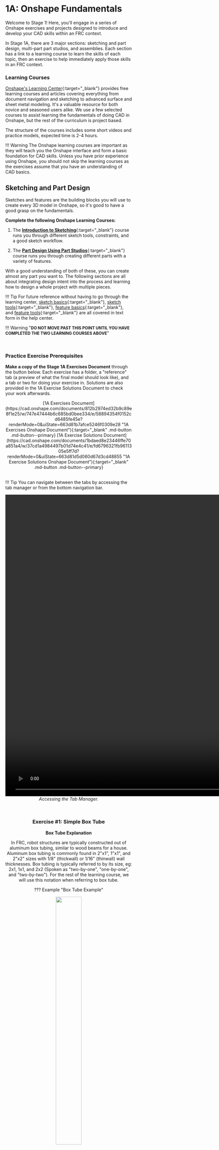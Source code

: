 <style>
* {box-sizing:border-box}

#video-container {
  position:relative;
}

#playVideo {
  position:absolute;
  top: 50%;
  left: 50%;
  transform: translate(-50%, -50%);
  -webkit-transform: translate(-50%, -50%);
}

/* Slideshow container */
.slideshow-container {
  max-width: 1000px;
  position: relative;
  margin: auto;
}

/* Hide the images by default */
.mySlides {
  display: none;
}
#slide1 {display:block}

/* Next & previous buttons */
.prev, .next {
  cursor: pointer;
  position: absolute;
  top: 250px;
  width: auto;
  margin-top: -22px;
  padding: 16px;
  color: white;
  font-weight: bold;
  font-size: 18px;
  transition: 0.6s ease;
  border-radius: 3px 3px 3px 3px;
  user-select: none;
}

/* Position the "next button" to the right */
.next {
  right: 0;
}

/* On hover, add a black background color with a little bit see-through */
.prev:hover, .next:hover {
  background-color: rgba(0,0,0,0.6);
}

/* Caption text */
.text {
  color: #f2f2f2;
  font-size: 15px;
  padding: 8px 12px;
  position: absolute;
  bottom: 8px;
  width: 100%;
  text-align: center;
}

/* Number text (1/3 etc) */
.numbertext {
  color: #f2f2f2;
  font-size: 12px;
  padding: 8px 12px;
  position: absolute;
  top: 0;
}

/* The dots/bullets/indicators */
.dot {
  cursor: pointer;
  height: 15px;
  width: 15px;
  margin: 0 2px;
  background-color: #bbb;
  border-radius: 50%;
  display: inline-block;
  transition: background-color 0.6s ease;
}

.active, .dot:hover {
  background-color: #717171;
}

/* Fading animation */
.fade {
  animation-name: fade;
  animation-duration: 0.25s;
}

@keyframes fade {
  from {opacity: .4}
  to {opacity: 1}
}
</style>


# 1A: Onshape Fundamentals

Welcome to Stage 1! Here, you'll engage in a series of Onshape exercises and projects designed to introduce and develop your CAD skills within an FRC context. 

In Stage 1A, there are 3 major sections: sketching and part design, multi-part part studios, and assemblies. Each section has a link to a learning course to learn the skills of each topic, then an exercise to help immediately apply those skills in an FRC context. 

### Learning Courses
[Onshape's Learning Center](https://learn.onshape.com/ "Onshape Learning Center"){:target="_blank"} provides free learning courses and articles covering everything from document navigation and sketching to advanced surface and sheet metal modeling. It's a valuable resource for both novice and seasoned users alike. We use a few selected courses to assist learning the fundamentals of doing CAD in Onshape, but the rest of the curriculum is project based.

The structure of the courses includes some short videos and practice models, expected time is 2-4 hours.

!!! Warning
    The Onshape learning courses are important as they will teach you the Onshape interface and form a basic foundation for CAD skills. Unless you have prior experience using Onshape, you should not skip the learning courses as the exercises assume that you have an understanding of CAD basics.


    
## Sketching and Part Design
Sketches and features are the building blocks you will use to create every 3D model in Onshape, so it's good to have a good grasp on the fundamentals.

**Complete the following Onshape Learning Courses:**

1. The [**Introduction to Sketching**](https://learn.onshape.com/courses/fundamentals-sketching "Introduction to Sketching Onshape Learning Course"){:target="_blank"} course runs you through different sketch tools, constraints, and a good sketch workflow.

2. The [**Part Design Using Part Studios**](https://learn.onshape.com/courses/fundamentals-part-design-using-part-studios "Part Design Using Part Studios Onshape Learning Course"){:target="_blank"} course runs you through creating different parts with a variety of features.

With a good understanding of both of these, you can create almost any part you want to. The following sections are all about integrating design intent into the process and learning how to design a whole project with multiple pieces.

!!! Tip
    For future reference without having to go through the learning center, [sketch basics](https://cad.onshape.com/help/Content/sketch_basics.htm?tocpath=Part%20Studios%7C_____15 "Sketch Basics Onshape Help Page"){:target="_blank"}, [sketch tools](https://cad.onshape.com/help/Content/sketch-tools.htm?TocPath=Part%20Studios%7CSketch%20Tools%7C_____0 "Sketch Tools Onshape Help Page"){:target="_blank"}, [feature basics](https://cad.onshape.com/help/Content/feature-basics.htm?tocpath=Part%20Studios%7C_____17 "Feature Basics Onshape Help Page"){:target="_blank"}, and [feature tools](https://cad.onshape.com/help/Content/featuretools.htm?TocPath=Part%20Studios%7CFeature%20Tools%7C_____0 "Feature Tools Onshape Help Page"){:target="_blank"} are all covered in text form in the help center. 

!!! Warning "<span style="font-size: 0.8rem !important;">**DO NOT MOVE PAST THIS POINT UNTIL YOU HAVE COMPLETED THE TWO LEARNING COURSES ABOVE**</span>"

<br>

### Practice Exercise Prerequisites
**Make a copy of the Stage 1A Exercises Document** through the button below. Each exercise has a folder, a "reference" tab (a preview of what the final model should look like), and a tab or two for doing your exercise in. Solutions are also provided in the 1A Exercise Solutions Document to check your work afterwards.

<center>
[1A Exercises Document](https://cad.onshape.com/documents/812b2974ed32b9c89e8f1e25/w/747e47444b6c685bd0bee334/e/58894354f0152cd6485fe45e?renderMode=0&uiState=663d81b7afce5246f0309e28 "1A Exercises Onshape Document"){:target="_blank"  .md-button .md-button--primary}
[1A Exercise Solutions Document](https://cad.onshape.com/documents/1bdaed8e23446ffe70a851a4/w/37cd1a4984497b01d74e4c41/e/fd6796321fb9611305e5ff7d?renderMode=0&uiState=663d81d5d060d67d3cd48855 "1A Exercise Solutions Onshape Document"){:target="_blank" .md-button .md-button--primary}
</center>

<br>


!!! Tip
    You can navigate between the tabs by accessing the tab manager or from the bottom navigation bar. 
    <center>
      <video width="1920" controls>
        <source src="\img\learning-course\stage1a\1a-tabs.webm" type="video/webm">
        Your browser does not support the video tag.
      </video>
    <center> *Accessing the Tab Manager.* </center>

<br>

### Exercise #1: Simple Box Tube

**Box Tube Explanation**

In FRC, robot structures are typically constructed out of aluminum box tubing, similar to wood beams for a house. Aluminum box tubing is commonly found in 2"x1", 1"x1", and 2"x2" sizes with 1/8" (thickwall) or 1/16" (thinwall) wall thicknesses. Box tubing is typically referred to by its size, eg: 2x1, 1x1, and 2x2 (Spoken as "two-by-one", "one-by-one", and "two-by-two"). For the rest of the learning course, we will use this notation when referring to box tube.


??? Example "Box Tube Example"
    <center><img src="\img\learning-course\stage1a\tube.webp" width="45%"> </center>

<br>

**Instructions**

For this exercise, you will be modeling a simple 2x1 with some holes in it. For this exercise, do not use any Featurescripts. **Navigate to the "Exercise #1 Box Tube" tab** in your copied document and **follow the instructions in the slides** to complete your first exercise.

<br>

<!-- Slideshow container -->
<div class="slideshow-container">

  <!-- Full-width images with number and caption text -->
  <div id="slide1" class="mySlides fade">
    <figure markdown="span">
      <img src="/img/learning-course/stage1a/exercises/e1/e1s6.webp" style="width:100%; data-description="0. The final part"">
      <figcaption>0. The final part.</figcaption>
    </figure>
  </div>

  <div class="mySlides fade">
    <figure>
      <img src="/img/learning-course/stage1a/exercises/e1/e1s1.webp" style="width:100%; data-description="1. Start by sketching a center rectangle on the top plane."">
      <figcaption>1. Start by sketching a center rectangle on the top plane.</figcaption>
    </figure>
  </div>

  <div class="mySlides fade">
    <figure>
      <img src="/img/learning-course/stage1a/exercises/e1/e1s2.webp" style="width:100%; data-description="2. Extrude the rectangle symmetrically, 2 inches tall."">
      <figcaption>2. Extrude the rectangle symmetrically, 2" tall.</figcaption>
    </figure>
  </div>

  <div class="mySlides fade">
    <figure>
      <video width="1920" controls>
        <source src="/img/learning-course/stage1a/exercises/e1/e1s3.webm" type="video/webm">
        Your browser does not support the video tag.
      </video>
      <figcaption>3. Shell the block to turn it into a 1/16" wall tube.</figcaption>
    </figure>
  </div>

  <div class="mySlides fade">
    <figure>
      <video width="1920" controls>
        <source src="/img/learning-course/stage1a/exercises/e1/e1s4.webm" type="video/webm"> 
        Your browser does not support the video tag.
      </video>
      <figcaption>4. Add the top holes. Set the centerpoint of the hole to be vertical with the midpoint of the bottom line, then Mirror the hole across, using the front plane as the mirror line. </figcaption>
    </figure>
  </div>

  <div class="mySlides fade">
    <figure>
      <video width="1920" controls>
        <source src="/img/learning-course/stage1a/exercises/e1/e1s5.webm" type="video/webm">
        Your browser does not support the video tag.
      </video>
      <figcaption>5. Add the side holes. Create the layout for the side holes by creating a center point rectangle and turning it into construction geometry. </figcaption>
    </figure>
  </div>

  <div class="mySlides fade">
    <figure>
      <img src="/img/learning-course/stage1a/exercises/e1/e1s6.webp" style="width:100%; data-description="6. Name the key sketches and part. Set the material to be 6061 Aluminum."">
      <figcaption>6. Name the key sketches and part. Set the material to be 6061 Aluminum. </figcaption>
    </figure>
  </div>

  <!-- Next and previous buttons -->
  <a class="prev" onclick="plusSlides(-1,0)" style="background-color: #000; color: #fff;">&#10094;</a>
  <a class="next" onclick="plusSlides(1,0)" style="background-color: #000; color: #fff;">&#10095;</a>
  <!-- The dots/circles -->
  <div class="dotsContainer" style="text-align:center">
    <!-- Dots will be generated here -->
  </div>
</div>

!!! note "Validation"
    If you did everything correctly your box tube should weigh about 0.351lbs

Notice how we utilized construction geometry to define the location of the holes on the 2" face of the tube. Using construction geometry to assist with sketching makes your parts more parametric and betters conveys design intent compared to manually specifying the location of each hole with dimensions.

!!! Note
    Some sketches and features have been renamed (i.e. "Tube Profile"). You can rename sketches and features by hovering over the name in the dialogue box and clicking the pencil icon, or right clicking a sketch or feature in the feature list and clicking "rename". 

Notice how we utilized construction geometry to define the location of the holes on the 2" face of the tube. Using construction geometry to assist with sketching makes your parts more parametric and betters conveys design intent compared to manually specifying the location of each hole with dimensions.

<br>

## Multi-Part Modeling

Onshape is a software focused on a *top-down design* workflow (explored more in [Stage 1C](1C-designMethodology.md "Learning Course Stage 1C Page"){:target="_blank"}) using multi-part part studios. It allows you to create several different related parts in the same tab, all referencing each other, making the part creation for something like a subsystem easy.

**Complete the following Onshape Learning Course:**

- The [**Multi-Part Part Studios**](https://learn.onshape.com/courses/fundamentals-multi-part-part-studios "Multi-Part Part Studios Onshape Learning Course"){:target="_blank"} course runs you through top-down design principles, sketching for multiple parts (master sketches), and some more practical skills for working with multiple parts in a part studio.

Check out [this page](../../best-practices/sub-document-setup.md "Sub-Document Best Practices Page"){:target="_blank"} to learn more about best practices for sub-documents. The following practice exercises will help you reinforce these concepts.

??? Example "Multi-Part Part Studio Example"
    Notice how there's one instance of each unique part within this part studio. The part studio also resembles the completed product, as the parts are modeled relative to each other.
    <center><img src="\img\learning-course\stage1a\1a-PartStudio.webp" width="55%"></center>
    <center> *Example of a part studio* </center>

!!! Warning "<span style="font-size: 0.8rem !important;">**DO NOT MOVE PAST THIS POINT UNTIL YOU HAVE COMPLETED THE LEARNING COURSE ABOVE**</span>"

<br>

### Exercise #2: Box Tube and Gusset Joint

**Gusset Explanation**

Aluminum box tubes are commonly connected together with 'gussets'. A gusset is a flat plate that, when attached to both tubes, helps create rigidity in the structure. 

??? Example "Gusset Example"
    <center><img src="\img\learning-course\stage1a\8033-000-2024C_8.png" width="45%"> </center>

<br>

**Instructions**

For this exercise, you will design two box tubes attached together with a gusset. This gusset will be created in the same part studio as the tubes that it is connecting!

You will utilize the `Extrude Individual` and `Tube Converter` Featurescripts for this exercise. **Do not use the `Gusset` Featurescript for this exercise.**

- The `Extrude individual` Featurescript enables you to extrude sketch regions without merging them. In this exercise, if you were to extrude the sketch of the tubes with the standard <code>Extrude</code> tool, only a single part would generate.

- The `Tube Converter` Featurescript condenses the steps of shelling, sketching and dimensioning holes, and extruding holes into a single, customizable feature to easily model tubes. 

??? Warning "Creating New Parts"
    When extruding a sketch in a part studio, you can decide whether to `Add` to existing geometry, or to create `New` geometry. `New` creates a new body, whereas `Add` will merge the feature with existing parts. Make sure that when you extrude your gusset, you tell Onshape to create a new part.
    <center><img src="\img\learning-course\stage1a\1a-merge.png" width="20%"></center>
    <center> *The different options for extruding* </center>

**Navigate to the "Exercise #2 Gusset" tab** in your copied document and **follow the instructions in the slides** to complete the second exercise.

<!-- Slideshow container -->
<div class="slideshow-container">

  <!-- Full-width images with number and caption text -->
  <div id="slide1" class="mySlides fade">
    <figure markdown="span">
      <img src="/img/learning-course/stage1a/exercises/e2/e2s11.webp" style="width:100%; data-description="0. The finished parts."">
      <figcaption>0. The finished parts.</figcaption>
    </figure>
  </div>

  <div class="mySlides fade">
    <figure>
      <img src="/img/learning-course/stage1a/exercises/e2/e2s1.webp" style="width:100%; data-description="1. Start by sketching the tubes on the right plane."">
      <figcaption>1. Start by sketching the tubes on the right plane.</figcaption>
    </figure>
  </div>

  <div class="mySlides fade">
    <figure>
      <img src="/img/learning-course/stage1a/exercises/e2/e2s2.webp" style="width:100%; data-description="2. Use the `Extrude Individual` Featurescript to extrude the blocks."">
      <figcaption>2. Use the <code>Extrude Individual</code> Featurescript to extrude the blocks. </figcaption>
    </figure>
  </div>

  <div class="mySlides fade">
    <figure>
      <img src="/img/learning-course/stage1a/exercises/e2/e2s3.webp" style="width:100%; data-description="3. Use `Tube Converter` Featurescript to turn the blocks into 1/16 inch wall tubes with a 0.5 inch spacing pattern of 0.196 inch holes."">
      <figcaption>3. Use <code>Tube Converter</code> Featurescript to turn the blocks into 1/16" wall tubes with a 0.5" spacing pattern of 0.196" holes.</figcaption>
    </figure>
  </div>

  <div class="mySlides fade">
    <figure>
      <img src="/img/learning-course/stage1a/exercises/e2/e2s4.webp" style="width:100%; data-description="4. Draw a triangle with construction geometry for the gusset."">
      <figcaption>4. Draw a triangle with construction geometry for the gusset. </figcaption>
    </figure>
  </div>

  <div class="mySlides fade">
    <figure>
      <img src="/img/learning-course/stage1a/exercises/e2/e2s5.webp" style="width:100%; data-description="5. Dimension the triangle to be 0.5 inches away from the edges of the tube."">
      <figcaption>5. Dimension the triangle to be 0.5" away from the edges of the tube. </figcaption>
    </figure>
  </div>

  <div class="mySlides fade">
    <figure>
      <img src="/img/learning-course/stage1a/exercises/e2/e2s6.webp" style="width:100%; data-description="6. Use the `Offset Entities` tool to offset the construction geometry 0.25 inches. This will be the outline of the gusset."">
      <figcaption>6. Use the <code>Offset Entities</code> tool to offset the construction geometry 0.25". This will be the outline of the gusset. </figcaption>
    </figure>
  </div>

  <div class="mySlides fade">
    <figure>
      <img src="/img/learning-course/stage1a/exercises/e2/e2s7.webp" style="width:100%; data-description="7. Use the `Sketch Fillet` tool to add a 0.25 inch fillet to the three corners of the gusset."">
      <figcaption>7. Use the <code>Sketch Fillet</code> tool to add a 0.25" fillet to the three corners of the gusset. </figcaption>
    </figure>
  </div>

  <div class="mySlides fade">
    <figure>
      <img src="/img/learning-course/stage1a/exercises/e2/e2s8.webp" style="width:100%; data-description="8. Delete the three points left over from the fillet."">
      <figcaption>8. Delete the three points left over from the fillet. </figcaption>
    </figure>
  </div>

  <div class="mySlides fade">
    <figure>
      <img src="/img/learning-course/stage1a/exercises/e2/e2s9.webp" style="width:100%; data-description="9. Use the `Use (Project/Convert)` tool to project the tube holes onto the gusset sketch."">
      <figcaption>9. Use the <code>Use (Project/Convert)</code> tool to project the tube holes onto the gusset sketch. </figcaption>
    </figure>
  </div>

  <div class="mySlides fade">
    <figure>
      <img src="/img/learning-course/stage1a/exercises/e2/e2s10.webp" style="width:100%; data-description="10. Extrude the gusset to be 1/8 inch thick. Select `New` as the extrude type to make the extrude a new part."">
      <figcaption>10. Extrude the gusset to be 1/8" thick. Select <code>New</code> as the extrude type to make the extrude a new part. </figcaption>
    </figure>
  </div>

  <div class="mySlides fade">
    <figure>
      <img src="/img/learning-course/stage1a/exercises/e2/e2s11.webp" style="width:100%; data-description="11. Name the key sketches and parts. Set the material to be 6061 Aluminum."">
      <figcaption>11. Name the key sketches and parts. Set the material to be 6061 Aluminum. </figcaption>
    </figure>
  </div>

  <!-- Next and previous buttons -->
  <a class="prev" onclick="plusSlides(-1,1)" style="background-color: #000; color: #fff;">&#10094;</a>
  <a class="next" onclick="plusSlides(1,1)" style="background-color: #000; color: #fff;">&#10095;</a>
  <!-- The dots/circles -->
  <div class="dotsContainer" style="text-align:center">
    <!-- Dots will be generated here -->
  </div>
</div>

In this exercise, you can begin to see the power of Featurescripts. What would have been a number of sketches, extrudes, and shells to create the tubes is packaged into a single, easy to use custom feature. 

!!! note "Verification"
    If all is done correctly your parts should weigh a combined 0.27lbs

<br>

## Assemblies

Assemblies are where parts designed in the part studio get assembled together. This is where you truly define the position and motion of all the different parts of something. 

**Complete the following Onshape Learning Course:**

- The [Onshape Assemblies](https://learn.onshape.com/courses/fundamentals-onshape-assemblies "Onshape Assemblies Onshape Learning Course"){:target="_blank"} learning course introduces assemblies, mating parts together, and other useful assembly concepts.

As was introduced in the Onshape learning tutorials, when parts are inserted into an assembly, they free float. We can utilize a number of different assembly tools to constrain the motion of all the parts:

- **`Group`**: Restricts the relative motion between a group of parts
- **`Fix`**: Locks a part in place within the assembly (not recommended as it's not parametric)
- **`Mates`**: Tools to constrain the degrees of freedom between parts using "mate connectors." These connectors are automatically generated or manually created coordinate systems on parts. You can align the axes and apply offsets in any direction or rotation. Different mates constrain different degrees of freedom. Here are three commonly used mates:
    - `Fasten`: Prevents any movement between two mate connectors, such as a bolt in a hole
    - `Revolute`: Allows rotational movement about the z-axis between two mate connectors (e.g. an arm pivot)
    - `Slider`: Enables linear movement along the z-axis between two mate connectors (e.g. an elevator)

??? Example "Example of a Fasten Mate"
    <center>
      <video width="1920" controls>
        <source src="\img\learning-course\stage1a\1a-fasten.mp4" type="video/mp4">
        Your browser does not support the video tag.
      </video>
    </center>

The best practices for constraining an assembly, along with other assembly tools like replicate, pattern, and standard content, will be learned through projects and described in more detail in later stages. They are also outlined in the [assembly best practices](../../best-practices/assembly-setup.md "Assembly Best Practices Page"){:target="_blank"} page.

!!! Warning "<span style="font-size: 0.8rem !important;">**DO NOT MOVE PAST THIS POINT UNTIL YOU HAVE COMPLETED THE LEARNING COURSE ABOVE**</span>"

<br>

### Exercise #3: Box Tube Frame
For this exercise, you will create a simple frame and two gussets in the part studio, then create an assembly and mate together all the components.

You will utilize the `Extrude Individual`, `Tube Converter`, and `Gusset` Featurescripts for this exercise.

- The `Gusset` Featurescript is an easy way to create gussets by selecting the locations of the holes the gusset should attach to.

**Navigate to the "Exercise #3 Structure" part studio tab** in your copied document and **follow the instructions in the slides** to complete the second exercise.

<!-- Slideshow container -->
<div class="slideshow-container">

  <!-- Full-width images with number and caption text -->
  <div id="slide1" class="mySlides fade">
    <figure>
      <img src="/img/learning-course/stage1a/exercises/e3/e3s10.webp" style="width:100%">
      <figcaption>0. Final assembly.</figcaption>
    </figure>
  </div>

  <div class="mySlides fade">
    <figure>
      <img src="/img/learning-course/stage1a/exercises/e3/e3s1.webp" style="width:100%">
      <figcaption>1. Start by sketching the tubes on the right plane.</figcaption>
    </figure>
  </div>

  <div class="mySlides fade">
    <figure>
      <img src="/img/learning-course/stage1a/exercises/e3/e3s2.webp" style="width:100%">
      <figcaption>2. Use the <code>Extrude Individual</code> Featurescript to extrude the blocks.</figcaption>
    </figure>
  </div>

  <div class="mySlides fade">
    <figure>
      <img src="/img/learning-course/stage1a/exercises/e3/e3s3.webp" style="width:100%">
      <figcaption>3. Use <code>Tube Converter</code> Featurescript to turn the blocks into 1/16" wall tubes with a 0.5" spacing pattern of 0.196" holes.</figcaption>
    </figure>
  </div>

  <div class="mySlides fade">
    <figure>
      <img src="/img/learning-course/stage1a/exercises/e3/e3s4.webp" style="width:100%">
      <figcaption>4. Use the <code>Gusset</code> tool to create the top gusset by selecting the holes on the tube. </figcaption>
    </figure>
  </div>

  <div class="mySlides fade">
    <figure>
      <img src="/img/learning-course/stage1a/exercises/e3/e3s5.webp" style="width:100%">
      <figcaption>5. Use the <code>Gusset</code> tool to create the bottom gusset by selecting the holes on the tube. </figcaption>
    </figure>
  </div>

  <div class="mySlides fade">
    <figure>
      <img src="/img/learning-course/stage1a/exercises/e3/e3s6.webp" style="width:100%">
      <figcaption>6. Name the key sketches and parts. The materials will have already been set to 6061 Aluminum from the Featurescripts.</figcaption>
    </figure>
  </div>

  <div class="mySlides fade">
    <figure>
      <video width="1920" controls>
        <source src="/img/learning-course/stage1a/exercises/e3/e3s7.webm" type="video/webm">
        Your browser does not support the video tag.
      </video>
      <figcaption>7. Insert the parts into the assembly by directly clicking on the green checkmark. Then, <code>Group</code> all the parts together. Finally, <code>fix</code> the bottom tube in place. </figcaption>
    </figure>
  </div>

  <div class="mySlides fade">
    <figure>
      <video width="1920" controls>
        <source src="/img/learning-course/stage1a/exercises/e3/e3s8.webm" type="video/webm">
        Your browser does not support the video tag.
      </video>
      <figcaption>8. Copy and paste the gussets four times. Then, use the <code>Fasten</code> mate to attach the gussets to the tube. </figcaption>
    </figure>
  </div>

  <div class="mySlides fade">
    <figure>
      <video width="1920" controls>
        <source src="/img/learning-course/stage1a/exercises/e3/e3s9.webm" type="video/webm">
        Your browser does not support the video tag.
      </video>
      <figcaption>9. Some gussets may need to have their <code>Fasten</code> mate reoriented in order to properly line up. </figcaption>
    </figure>
  </div>

  <div class="mySlides fade">
    <figure>
      <img src="/img/learning-course/stage1a/exercises/e3/e3s10.webp" style="width:100%">
      <figcaption>10. Finished assembly. </figcaption>
    </figure>
  </div>


  <!-- Next and previous buttons -->
  <a class="prev" onclick="plusSlides(-1,2)" style="background-color: #000; color: #fff;">&#10094;</a>
  <a class="next" onclick="plusSlides(1,2)" style="background-color: #000; color: #fff;">&#10095;</a>
  <!-- The dots/circles -->
  <div class="dotsContainer" style="text-align:center">
    <!-- Dots will be generated here -->
  </div>
</div>

In this exercise, you were introduced to yet another highly useful Featurescript for creating gussets. Additionally, notice that we only model 1 of each type of gusset in the part studio. For the tubes, we choose to model all of the tubes even though the two vertical tubes are the same - this is to make assembly more parametric since the tube would otherwise be difficult to mate.

It should be noted that while fixing the tube is not considered an [assembly best practice](/best-practices/assembly-setup#origin-cube-method "Assembly Best Practices Page"){:target="_blank"} for setting the origin of an assembly, it is sufficient for the purposes of these exercises.

!!! note "Verification"
    If all is done correctly your assembly should have 12 Instances, and weigh approximately 1.946lbs.
                          
### Exercise #4: Climber Hook

As you get more comfortable with modeling, we can begin to create more complex parts. For this exercise, you will create a climber hook and tube. Then, you will create the assembly and mate together the components.

You will utilize the `Spacer` Featurescript for this exercise.

**Navigate to the "Exercise #4 Climber Hook" part studio tab** in your copied document and **follow the instructions in the slides** to complete the second exercise.

<!-- Slideshow container -->
<div class="slideshow-container">

  <!-- Full-width images with number and caption text -->
  <div id="slide1" class="mySlides fade">
    <figure>
      <img src="/img/learning-course/stage1a/exercises/e4/e4s10.webp" style="width:100%">
      <figcaption>0. Final assembly.</figcaption>
    </figure>
  </div>

  <div class="mySlides fade">
    <figure>
      <img src="/img/learning-course/stage1a/exercises/e4/e4s1.webp" style="width:100%">
      <figcaption>1. Start by sketching the tube on the right plane.</figcaption>
    </figure>
  </div>

  <div class="mySlides fade">
    <figure>
      <img src="/img/learning-course/stage1a/exercises/e4/e4s2.webp" style="width:100%">
      <figcaption>2. Use the <code>Tube</code> Featurescript to create a thin-wall 1"x1" tube with no holes.</figcaption>
    </figure>
  </div>

  <div class="mySlides fade">
    <figure>
      <img src="/img/learning-course/stage1a/exercises/e4/e4s3.webp" style="width:100%">
      <figcaption>3. Draw the climber hook sketch. The construction geometry circle represents the bar on which the hook will grab onto. The hole on the far right would be to attach a rope to pull the hook with. Pay attention to the sketch constraints used.</figcaption>
    </figure>
  </div>

  <div class="mySlides fade">
    <figure>
      <video width="1920" controls>
        <source src="/img/learning-course/stage1a/exercises/e4/e4s4.webm" type="video/webm">
        Your browser does not support the video tag.
      </video>
      <figcaption>4. Use the <code>Linear Pattern</code> sketch tool to pattern the mounting holes. </figcaption>
    </figure>
  </div>

  <div class="mySlides fade">
    <figure>
      <img src="/img/learning-course/stage1a/exercises/e4/e4s5.webp" style="width:100%">
      <figcaption>5. Make the hook 3/16" thick. Select <code>New</code> as the extrude type to make the extrude a new part.  </figcaption>
    </figure>
  </div>

  <div class="mySlides fade">
    <figure>
      <img src="/img/learning-course/stage1a/exercises/e4/e4s6.webp" style="width:100%">
      <figcaption>6. Fillet the bottom two corners with a 0.25" radius.</figcaption>
    </figure>
  </div>

  <div class="mySlides fade">
    <figure>
      <video width="1920" controls>
        <source src="/img/learning-course/stage1a/exercises/e4/e4s7.webm" type="video/webm">
        Your browser does not support the video tag.
      </video>
      <figcaption>7. Use the <code>Spacer</code> Featurescript to add a 0.5" diameter spacer. Use the `Up to Face` end condition to make the spacer match the tube width. </figcaption>
    </figure>
  </div>

  <div class="mySlides fade">
    <figure>
      <img src="/img/learning-course/stage1a/exercises/e4/e4s8.webp" style="width:100%">
      <figcaption>8. Use the <code>Use</code> sketch tool to add the mounting holes to the tube. </figcaption>
    </figure>
  </div>

  <div class="mySlides fade">
    <figure>
      <img src="/img/learning-course/stage1a/exercises/e4/e4s9.webp" style="width:100%">
      <figcaption>9. Name the key sketches and parts. Set the material of the hook and spacer to 6061 Aluminum. </figcaption>
    </figure>
  </div>

  <div class="mySlides fade">
    <figure>
      <img src="/img/learning-course/stage1a/exercises/e4/e4s10.webp" style="width:100%">
      <figcaption>10. Finished assembly. </figcaption>
    </figure>
  </div>

  <!-- Next and previous buttons -->
  <a class="prev" onclick="plusSlides(-1,3)" style="background-color: #000; color: #fff;">&#10094;</a>
  <a class="next" onclick="plusSlides(1,3)" style="background-color: #000; color: #fff;">&#10095;</a>
  <!-- The dots/circles -->
  <div class="dotsContainer" style="text-align:center">
    <!-- Dots will be generated here -->
  </div>
</div>

In this exercise, you practiced more advanced sketching and were introduced to the `Spacer` Featurescript. 

!!! note "Verification"
    If all is done correctly your assembly should have 5 Instances, and weigh approximately 0.56lbs.

## Summary

Congratulations on completing Stage 1A! Remember, practice is essential – the more CAD models you create, the more proficient and efficient you'll become. Using keyboard shortcuts can significantly accelerate your CAD workflow. Be attentive to best practices to avoid developing any bad habits. Keep up the good work!

Here is a quick summary of what you have achieved in 1A:

* Learned how to use the Onshape interface and basic sketching and modeling features with the OnShape Learning Center courses
* Learned how to model basic FRC structures
* Learned how to use the `Gusset`, `Extrude Individual`, `Tube Converter`, and `Spacer` Featurescripts
* Learned how to assemble basic models using `Group` and `Fasten`
<!-- * Learned how to insert models into assemblies using the MKCad parts library -->

In stage 1B, you will be introduced to power transmissions, which enable your robot to move and score. 
<!-- 
## Check for Comprehension Questions for 1A

Before moving on to the next stage, take a moment to check your understanding of the key concepts from 1A. Try answering the following questions:

!!! note "Note"
    Feel free to refer back to the guide, but try your best to do these on your own.

1.  What is the primary advantage of using construction geometry in sketches?
    1.  It makes the sketch look more professional
    2.  It helps convey design intent and makes parts more parametric
    3.  It automatically creates dimensions
    4.  It reduces file size

2. Which Featurescript is used to create tubes with specified wall thickness and hole patterns?
    1. Extrude Individual
    2. Gusset
    3. Tube Converter
    4. Spacer

3. In a multi-part Part Studio, what extrude type should you select when creating a new part?
    1. Add
    2. Remove
    3. New
    4. Intersect

4. What is the purpose of the `Group` function in assemblies?
    1. To color-code parts
    2. To restrict relative motion between parts
    3. To hide parts from view
    4. To create a bill of materials

5. Short Answer: Describe the process of creating a gusset using the Gusset Featurescript.

6. What is the advantage of using the `Fasten` mate in an assembly compared to using `Fix`?
    1. It's faster to apply
    2. It allows for more degrees of freedom
    3. It's more parametric and maintains relationships between parts
    4. It automatically aligns parts

7. Short Answer: Explain why it's generally better to model all unique parts in a Part Studio, even if some parts are identical (like the vertical tubes in Exercise 3).

8. Short Answer: Describe two ways that using Featurescripts can improve your CAD workflow efficiency.

##  Answer Key for 1A Comprehension Check Questions
??? note "Answer Key"

    1. b: It helps convey design intent and makes parts more parametric

    2. c: Tube Converter

    3. c: New

    4. b: To restrict relative motion between parts

    5. Key points:
        * Select Gusset tool
        * Choose attachment holes
        * Adjust parameters if needed
        * Confirm creation

    6. c: It's more parametric and maintains relationships between parts

    7. Key points:
        * Easier future modifications
        * Maintains design intent
        * Simplifies assembly
        * More parametric

    8. Key points:
        * Automate complex/repetitive tasks
        * Ensure consistency across designs -->

<br>



<!-- ------------------DO NOT TOUCH ANYTHING BELOW HERE------------------ -->

<script>
// Initialize slide index for each slideshow
let slideIndices = [];

let slideshows = document.getElementsByClassName("slideshow-container");
  for (let no = 0; no < slideshows.length; no++) {
    slideIndices[no] = 1;
    let dotsContainer = slideshows[no].getElementsByClassName("dotsContainer")[0];
    let slides = slideshows[no].getElementsByClassName("mySlides");
    for (let i = 0; i < slides.length; i++) {
      let dot = document.createElement("span");
      dot.className = "dot";
      dot.onclick = function() { currentSlide(i+1, no); };
      dotsContainer.appendChild(dot);
    }
    showSlides(1, no);
  }

// Next/previous controls
function plusSlides(n, no) {
  showSlides(slideIndices[no] += n, no);
}

// Thumbnail image controls
function currentSlide(n, no) {
  showSlides(slideIndices[no] = n, no);
}

function showSlides(n, no) {
  let i;
  let x = document.getElementsByClassName("slideshow-container")[no].getElementsByClassName("mySlides");
  let dots = document.getElementsByClassName("slideshow-container")[no].getElementsByClassName("dot");
  if (n > x.length) {slideIndices[no] = 1}    
  if (n < 1) {slideIndices[no] = x.length}
  for (i = 0; i < x.length; i++) {
    x[i].style.display = "none";  
  }
  for (i = 0; i < dots.length; i++) {
    dots[i].className = dots[i].className.replace(" active", "");
  }
  x[slideIndices[no]-1].style.display = "block";  
  dots[slideIndices[no]-1].className += " active";
}

</script>


